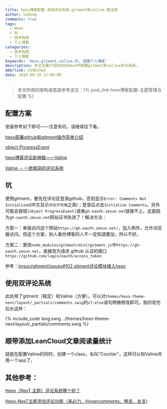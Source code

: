 ```yaml
---
title: hexo博客配置-添加评论系统-gitment和valine-需注册
author: ledong
comments: true
tags:
  - Hexo
  - 坑
  - 技术构架
  - 个人博客
categories:
  - 技术构架
  - 个人博客
keywords: 'Hexo,gitment,valine,坑, 搭建个人博客'
description: 本文主要介绍如何在Hexo中搭建gitment和valine评论系统。
abbrlink: d196c9ad
date: 2018-09-19 12:00:00
---
```


> 本文所用的架构或思路参考该文：{% post_link hexo博客配置-主题管理与配置 %}

## 配置方案

安装参考如下即可——注意有坑，请继续往下看。

[hexo部署github和gitment操作简单介绍](http://www.cnblogs.com/xcg-yg/p/8394022.html)

[object ProgressEvent](https://github.com/imsun/gitment/issues/170)

[hexo博客评论新神器——Valine](https://blog.csdn.net/esa_dsq/article/details/78626509)

[Valine -- 一款极简的评论系统](https://ioliu.cn/2017/add-valine-comments-to-your-blog/)

## 坑

使用gitment，要先在评论区登录github，否则显示`Error: Comments Not Initialized`(中文显示`评论不可用`之类)；登录后点击`Initialize Comments`。另外可能会报错`[object ProgressEvent]`或者`gh-oauth.imsun.net`链接不上。这是因为`gh-oauth.imsun.net`网站证书失效了！解决方法：

方案一：单独访问这个网站`https://gh-oauth.imsun.net/`，加入例外，允许浏览器访问。但这个方案，别人看你博客的人不一定知道要加，所以不好。

方案二：更改`node_modules/gitment/dist/gitment.js`中`https://gh-oauth.imsun.net`，直接改为请求 github 认证的接口`https://github.com/login/oauth/access_token`

参考：[imsun/gitment/issues#102](https://github.com/imsun/gitment/issues/102),[gitment评论模块接入hexo](https://github.com/jjeejj/jjeejj.github.io/issues/8)

## 使用双评论系统

此处用了gitment（稳定）和Valine（方便）。可以对`themes/hexo-theme-next/layout/_partials/comments.swig`的`if-else`语句稍微修改即可。我的改完后长这样：

{% include_code lang:swig ../themes/hexo-theme-next/layout/_partials/comments.swig %}

## 顺带添加LeanCloud文章阅读量统计

就是在配置Valine的同时，创建一个class，名叫“Counter”，这样可以和Valine共用一个app了。


## 其他参考：

[Hexo（NexT 主题）评论系统哪个好？](https://www.zhihu.com/question/267598518)

[Hexo-NexT主题添加评论功能（来必力、Hypercomments、畅言、友言)](https://blog.csdn.net/qq_32454537/article/details/79482879)

